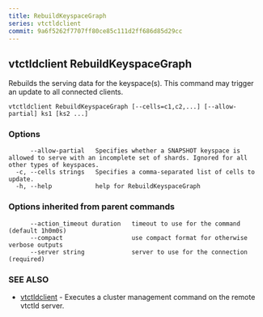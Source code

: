 ```yaml
---
title: RebuildKeyspaceGraph
series: vtctldclient
commit: 9a6f5262f7707ff80ce85c111d2ff686d85d29cc
---
```

## vtctldclient RebuildKeyspaceGraph

Rebuilds the serving data for the keyspace(s). This command may trigger an update to all connected clients.

```
vtctldclient RebuildKeyspaceGraph [--cells=c1,c2,...] [--allow-partial] ks1 [ks2 ...]
```

### Options

```
      --allow-partial   Specifies whether a SNAPSHOT keyspace is allowed to serve with an incomplete set of shards. Ignored for all other types of keyspaces.
  -c, --cells strings   Specifies a comma-separated list of cells to update.
  -h, --help            help for RebuildKeyspaceGraph
```

### Options inherited from parent commands

```
      --action_timeout duration   timeout to use for the command (default 1h0m0s)
      --compact                   use compact format for otherwise verbose outputs
      --server string             server to use for the connection (required)
```

### SEE ALSO

* [vtctldclient](../)	 - Executes a cluster management command on the remote vtctld server.

